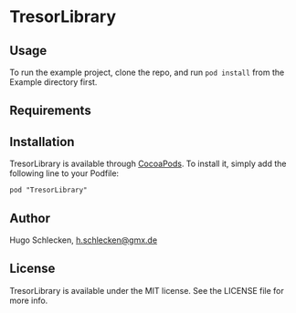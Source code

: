 # TresorLibrary

## Usage

To run the example project, clone the repo, and run `pod install` from the Example directory first.

## Requirements

## Installation

TresorLibrary is available through [CocoaPods](http://cocoapods.org). To install
it, simply add the following line to your Podfile:

    pod "TresorLibrary"

## Author

Hugo Schlecken, h.schlecken@gmx.de

## License

TresorLibrary is available under the MIT license. See the LICENSE file for more info.

